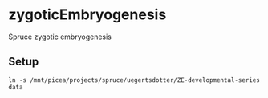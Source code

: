 # zygoticEmbryogenesis
Spruce zygotic embryogenesis 

## Setup
```{bash setup, eval=FALSE}
ln -s /mnt/picea/projects/spruce/uegertsdotter/ZE-developmental-series data
```